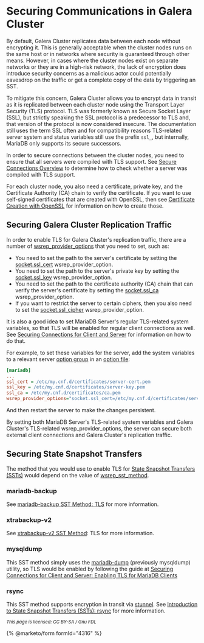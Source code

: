 # Securing Communications in Galera Cluster

By default, Galera Cluster replicates data between each node without encrypting it. This is generally acceptable when the cluster nodes runs on the same host or in networks where security is guaranteed through other means. However, in cases where the cluster nodes exist on separate networks or they are in a high-risk network, the lack of encryption does introduce security concerns as a malicious actor could potentially eavesdrop on the traffic or get a complete copy of the data by triggering an SST.

To mitigate this concern, Galera Cluster allows you to encrypt data in transit as it is replicated between each cluster node using the Transport Layer Security (TLS) protocol. TLS was formerly known as Secure Socket Layer (SSL), but strictly speaking the SSL protocol is a predecessor to TLS and, that version of the protocol is now considered insecure. The documentation still uses the term SSL often and for compatibility reasons TLS-related server system and status variables still use the prefix `ssl_`, but internally, MariaDB only supports its secure successors.

In order to secure connections between the cluster nodes, you need to ensure that all servers were compiled with TLS support. See [Secure Connections Overview](https://app.gitbook.com/s/SsmexDFPv2xG2OTyO5yV/security/securing-mariadb/encryption/data-in-transit-encryption/secure-connections-overview) to determine how to check whether a server was compiled with TLS support.

For each cluster node, you also need a certificate, private key, and the Certificate Authority (CA) chain to verify the certificate. If you want to use self-signed certificates that are created with OpenSSL, then see [Certificate Creation with OpenSSL](https://app.gitbook.com/s/SsmexDFPv2xG2OTyO5yV/security/securing-mariadb/encryption/data-in-transit-encryption/certificate-creation-with-openssl) for information on how to create those.

## Securing Galera Cluster Replication Traffic

In order to enable TLS for Galera Cluster's replication traffic, there are a number of [wsrep\_provider\_options](../reference/wsrep-variable-details/wsrep_provider_options.md) that you need to set, such as:

* You need to set the path to the server's certificate by setting the [socket.ssl\_cert](../reference/wsrep-variable-details/wsrep_provider_options.md#socketssl_cert) wsrep\_provider\_option.
* You need to set the path to the server's private key by setting the [socket.ssl\_key](../reference/wsrep-variable-details/wsrep_provider_options.md#socketssl_key) wsrep\_provider\_option.
* You need to set the path to the certificate authority (CA) chain that can verify the server's certificate by setting the [socket.ssl\_ca](../reference/wsrep-variable-details/wsrep_provider_options.md#socketssl_ca) wsrep\_provider\_option.
* If you want to restrict the server to certain ciphers, then you also need to set the [socket.ssl\_cipher](../reference/wsrep-variable-details/wsrep_provider_options.md#socketssl_cipher) wsrep\_provider\_option.

It is also a good idea to set MariaDB Server's regular TLS-related system variables, so that TLS will be enabled for regular client connections as well. See [Securing Connections for Client and Server](https://app.gitbook.com/s/SsmexDFPv2xG2OTyO5yV/security/securing-mariadb/encryption/data-in-transit-encryption/securing-connections-for-client-and-server) for information on how to do that.

For example, to set these variables for the server, add the system variables to a relevant server [option group](https://app.gitbook.com/s/SsmexDFPv2xG2OTyO5yV/server-management/install-and-upgrade-mariadb/configuring-mariadb/configuring-mariadb-with-option-files#option-groups) in an [option file](https://app.gitbook.com/s/SsmexDFPv2xG2OTyO5yV/server-management/install-and-upgrade-mariadb/configuring-mariadb/configuring-mariadb-with-option-files#including-option-files):

```ini
[mariadb]
...
ssl_cert = /etc/my.cnf.d/certificates/server-cert.pem
ssl_key = /etc/my.cnf.d/certificates/server-key.pem
ssl_ca = /etc/my.cnf.d/certificates/ca.pem
wsrep_provider_options="socket.ssl_cert=/etc/my.cnf.d/certificates/server-cert.pem;socket.ssl_key=/etc/my.cnf.d/certificates/server-key.pem;socket.ssl_ca=/etc/my.cnf.d/certificates/ca.pem"
```

And then restart the server to make the changes persistent.

By setting both MariaDB Server's TLS-related system variables and Galera Cluster's TLS-related wsrep\_provider\_options, the server can secure both external client connections and Galera Cluster's replication traffic.

## Securing State Snapshot Transfers

The method that you would use to enable TLS for [State Snapshot Transfers (SSTs)](../high-availability/state-snapshot-transfers-ssts-in-galera-cluster/introduction-to-state-snapshot-transfers-ssts.md) would depend on the value of [wsrep\_sst\_method](../reference/galera-cluster-system-variables.md#wsrep_sst_method).

### mariadb-backup

See [mariadb-backup SST Method: TLS](../galera-management/state-snapshot-transfers-ssts-in-galera-cluster/mariadb-backup-sst-method.md#tls) for more information.

### xtrabackup-v2

See [xtrabackup-v2 SST Method](https://app.gitbook.com/s/SsmexDFPv2xG2OTyO5yV/ha-and-performance/standard-replication/obsolete-replication-information/xtradb-option-innodb-release-locks-early): TLS for more information.

### mysqldump

This SST method simply uses the [mariadb-dump](https://app.gitbook.com/s/SsmexDFPv2xG2OTyO5yV/clients-and-utilities/backup-restore-and-import-clients/mariadb-dump) (previously mysqldump) utility, so TLS would be enabled by following the guide at [Securing Connections for Client and Server: Enabling TLS for MariaDB Clients](https://app.gitbook.com/s/SsmexDFPv2xG2OTyO5yV/security/securing-mariadb/encryption/data-in-transit-encryption/securing-connections-for-client-and-server#enabling-tls-for-mariadb-clients)

### rsync

This SST method supports encryption in transit via [stunnel](https://www.stunnel.org/). See [Introduction to State Snapshot Transfers (SSTs): rsync](../high-availability/state-snapshot-transfers-ssts-in-galera-cluster/introduction-to-state-snapshot-transfers-ssts.md#rsync) for more information.

<sub>_This page is licensed: CC BY-SA / Gnu FDL_</sub>

{% @marketo/form formId="4316" %}
